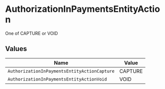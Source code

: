 # AuthorizationInPaymentsEntityAction

One of CAPTURE or VOID


## Values

| Name                                         | Value                                        |
| -------------------------------------------- | -------------------------------------------- |
| `AuthorizationInPaymentsEntityActionCapture` | CAPTURE                                      |
| `AuthorizationInPaymentsEntityActionVoid`    | VOID                                         |